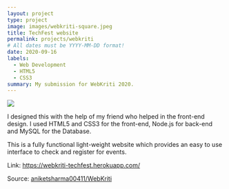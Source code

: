 ```yaml
---
layout: project
type: project
image: images/webkriti-square.jpeg
title: TechFest website
permalink: projects/webkriti
# All dates must be YYYY-MM-DD format!
date: 2020-09-16
labels:
  - Web Development
  - HTML5
  - CSS3
summary: My submission for WebKriti 2020.
---
```


<!-- <div class="ui small rounded images">
  <img class="ui image" src="../images/micromouse-robot.png">
  <img class="ui image" src="../images/micromouse-robot-2.jpg">
  <img class="ui image" src="../images/micromouse.jpg">
  <img class="ui image" src="../images/micromouse-circuit.png">
</div> -->
<img class="ui image" src="{{ site.baseurl }}/images/webkriti-project.png">

I designed this with the help of my friend who helped in the front-end design. I used HTML5 and CSS3 for the front-end, Node.js for back-end and MySQL for the Database.

This is a fully functional light-weight website which provides an easy to use interface to check and register for events.

Link: <a href="https://webkriti-techfest.herokuapp.com/">https://webkriti-techfest.herokuapp.com/</a>

Source: <a href="https://github.com/aniketsharma00411/WebKriti"><i class="large github icon"></i>aniketsharma00411/WebKriti</a>
